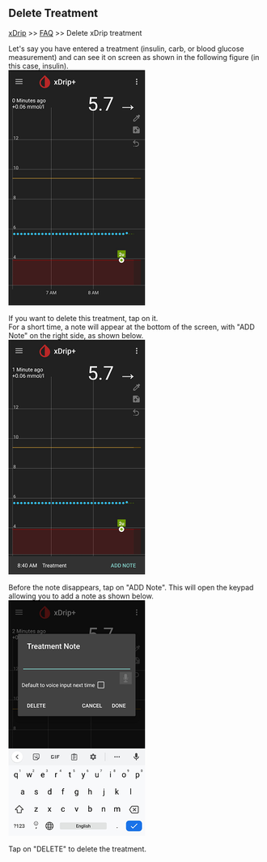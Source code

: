 ## Delete Treatment
[xDrip](../README.md) >> [FAQ](./FAQ_page.md) >> Delete xDrip treatment  
  
Let's say you have entered a treatment (insulin, carb, or blood glucose measurement) and can see it on screen as shown in the following figure (in this case, insulin).  
![](./images/TreatmentOnScreen.png)  
  
If you want to delete this treatment, tap on it.  
For a short time, a note will appear at the bottom of the screen, with "ADD Note" on the right side, as shown below.  
![](./images/TreatmentTap.png)  
  
Before the note disappears, tap on "ADD Note".  This will open the keypad allowing you to add a note as shown below.  
![](./images/TreatmentAddNote.png)  

Tap on "DELETE" to delete the treatment.  

